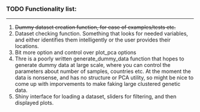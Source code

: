 
### TODO Functionality list:

---
  
1. ~~Dummy dataset creation function, for ease of examples/tests etc.~~
2. Dataset checking function. Something that looks for needed variables, and 
either identifies them intelligently or the user provides their locations.
3. Bit more option and control over plot_pca options
4. Thre is a poorly written generate_dummy_data function that hopes to generate
dummy data at large scale, where you can control the parameters about number of
samples, countries etc. At the moment the data is nonsense, and has no structure
or PCA utility, so might be nice to come up with imporvements to make faking
large clustered genetic data.
5. Shiny interface for loading a dataset, sliders for filtering, and then 
displayed plots. 